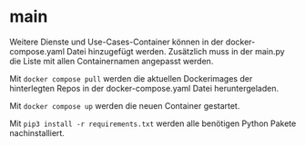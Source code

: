 # main
Weitere Dienste und Use-Cases-Container können in der docker-compose.yaml Datei hinzugefügt werden. Zusätzlich muss in der main.py die Liste mit allen Containernamen angepasst werden.

Mit `docker compose pull` werden die aktuellen Dockerimages der hinterlegten Repos in der docker-compose.yaml Datei heruntergeladen.

Mit `docker compose up` werden die neuen Container gestartet.

Mit `pip3 install -r requirements.txt` werden alle benötigen Python Pakete nachinstalliert.